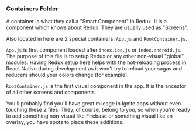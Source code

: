 ### Containers Folder
A container is what they call a "Smart Component" in Redux.  It is a component
which knows about Redux.  They are usually used as "Screens".

Also located in here are 2 special containers: `App.js` and `RootContainer.js`.

`App.js` is first component loaded after `index.ios.js` or `index.android.js`.  The purpose of this file is to setup Redux or any other non-visual "global" modules.  Having Redux
setup here helps with the hot-reloading process in React Native during development as it won't try to reload your sagas and reducers should your colors change (for example).

`RootContainer.js` is the first visual component in the app.  It is the ancestor of all other screens and components.

You'll probably find you'll have great mileage in Ignite apps without even touching these 2 files.  They, of course, belong to you, so when you're ready to add something
non-visual like Firebase or something visual like an overlay, you have spots to place these additions.
